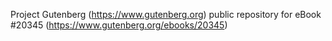 Project Gutenberg (https://www.gutenberg.org) public repository for eBook #20345 (https://www.gutenberg.org/ebooks/20345)
